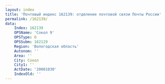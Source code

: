 ```yaml
---
layout: index
title: 'Почтовый индекс 162139: отделение почтовой связи Почты России'
permalink: /162139/
data:
    Index: 162139
    OPSName: 'Сокол 9'
    OPSType: О
    OPSSubm: 162129
    Region: 'Вологодская область'
    Autonom: ''
    Area: ''
    City: Сокол
    City1: ''
    ActDate: '20001030'
    IndexOld: ''
---
```

